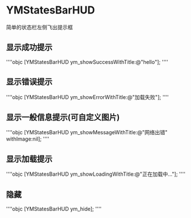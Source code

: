 # YMStatesBarHUD
简单的状态栏左侧飞出提示框

## 显示成功提示
''''objc
    [YMStatesBarHUD ym_showSuccessWithTitle:@"hello"];
''''

## 显示错误提示
''''objc
    [YMStatesBarHUD ym_showErrorWithTitle:@"加载失败"];
''''

## 显示一般信息提示(可自定义图片)
''''objc
    [YMStatesBarHUD ym_showMessageWithTitle:@"网络出错" withImage:nil];
''''

## 显示加载提示
''''objc
    [YMStatesBarHUD ym_showLoadingWithTitle:@"正在加载中..."];
''''

## 隐藏
''''objc
    [YMStatesBarHUD ym_hide];
''''
